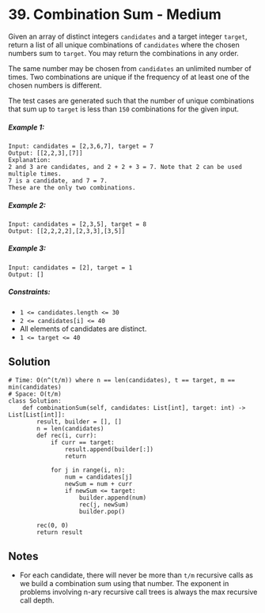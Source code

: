 # 39. Combination Sum - Medium

Given an array of distinct integers `candidates` and a target integer `target`, return a list of all unique combinations of `candidates` where the chosen numbers sum to `target`. You may return the combinations in any order.

The same number may be chosen from `candidates` an unlimited number of times. Two combinations are unique if the frequency of at least one of the chosen numbers is different.

The test cases are generated such that the number of unique combinations that sum up to `target` is less than `150` combinations for the given input.

##### Example 1:

```
Input: candidates = [2,3,6,7], target = 7
Output: [[2,2,3],[7]]
Explanation:
2 and 3 are candidates, and 2 + 2 + 3 = 7. Note that 2 can be used multiple times.
7 is a candidate, and 7 = 7.
These are the only two combinations.
```

##### Example 2:

```
Input: candidates = [2,3,5], target = 8
Output: [[2,2,2,2],[2,3,3],[3,5]]
```

##### Example 3:

```
Input: candidates = [2], target = 1
Output: []
```

##### Constraints:

- `1 <= candidates.length <= 30`
- `2 <= candidates[i] <= 40`
- All elements of candidates are distinct.
- `1 <= target <= 40`

## Solution

```
# Time: O(n^(t/m)) where n == len(candidates), t == target, m == min(candidates)
# Space: O(t/m)
class Solution:
    def combinationSum(self, candidates: List[int], target: int) -> List[List[int]]:
        result, builder = [], []
        n = len(candidates)
        def rec(i, curr):
            if curr == target:
                result.append(builder[:])
                return
            
            for j in range(i, n):
                num = candidates[j]
                newSum = num + curr
                if newSum <= target:
                    builder.append(num)
                    rec(j, newSum)
                    builder.pop()
            
        rec(0, 0)
        return result
```

## Notes
- For each candidate, there will never be more than `t/m` recursive calls as we build a combination sum using that number. The exponent in problems involving n-ary recursive call trees is always the max recursive call depth.